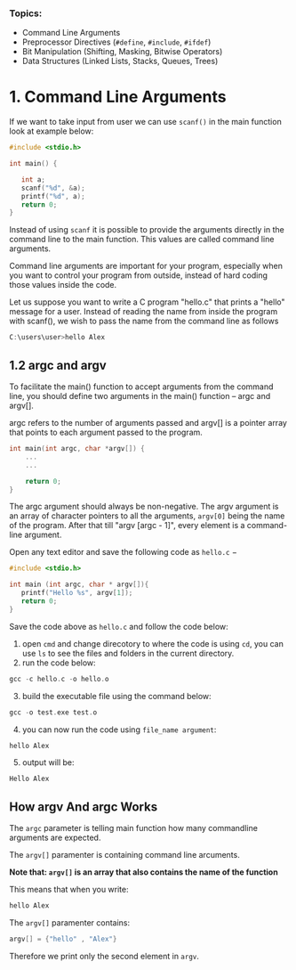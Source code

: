 
### Topics:
- Command Line Arguments
- Preprocessor Directives (`#define`, `#include`, `#ifdef`)
- Bit Manipulation (Shifting, Masking, Bitwise Operators)
- Data Structures (Linked Lists, Stacks, Queues, Trees)



# 1. Command Line Arguments 
If we want to take input from user we can use `scanf()` in the main function look at example below: 

```c
#include <stdio.h>

int main() {

   int a;
   scanf("%d", &a);
   printf("%d", a);
   return 0;
}
```

Instead of using `scanf` it is possible to provide the arguments directly in the command line to the main function. This values are called command line arguments. 


Command line arguments are important for your program, especially when you want to control your program from outside, instead of hard coding those values inside the code.

Let us suppose you want to write a C program "hello.c" that prints a "hello" message for a user. Instead of reading the name from inside the program with scanf(), we wish to pass the name from the command line as follows 

```c
C:\users\user>hello Alex
``` 

## 1.2 argc and argv
To facilitate the main() function to accept arguments from the command line, you should define two arguments in the main() function – argc and argv[].

argc refers to the number of arguments passed and argv[] is a pointer array that points to each argument passed to the program.

```c
int main(int argc, char *argv[]) { 
	... 
	...

	return 0;
}
```

The argc argument should always be non-negative. The argv argument is an array of character pointers to all the arguments, `argv[0]` being the name of the program. After that till "argv [argc - 1]", every element is a command-line argument.

Open any text editor and save the following code as `hello.c` −

```c
#include <stdio.h>

int main (int argc, char * argv[]){
   printf("Hello %s", argv[1]);
   return 0;
}
```

Save the code above as `hello.c` and follow the code below: 

1. open `cmd` and change direcotory to where the code is using `cd`, you can use `ls` to see the files and folders in the current directory. 
2. run the code below: 
```c
gcc -c hello.c -o hello.o
```

3. build the executable file using the command below: 
```c
gcc -o test.exe test.o
```
4. you can now run the code using `file_name argument`:
```c 
hello Alex  
```
5. output will be: 
```c
Hello Alex
```

## How argv And argc Works
The `argc` parameter is telling main function how many commandline arguments are expected. 

The `argv[]` paramenter is containing command line arcuments. 

**Note that: `argv[]` is an array that also contains the name of the function**

This means that when you write: 
```c
hello Alex
```
The `argv[]` paramenter contains: 
```c
argv[] = {"hello" , "Alex"}
``` 
Therefore we print only the second element in `argv`. 

